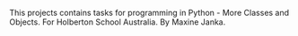 This projects contains tasks for programming in Python - More Classes and Objects. For Holberton School Australia. By Maxine Janka.